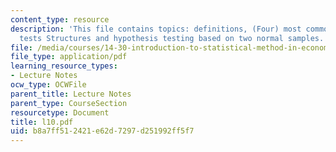 ```yaml
---
content_type: resource
description: 'This file contains topics: definitions, (Four) most common hypothesis
  tests Structures and hypothesis testing based on two normal samples.'
file: /media/courses/14-30-introduction-to-statistical-method-in-economics-spring-2006/b8a7ff512421e62d7297d251992ff5f7_l10.pdf
file_type: application/pdf
learning_resource_types:
- Lecture Notes
ocw_type: OCWFile
parent_title: Lecture Notes
parent_type: CourseSection
resourcetype: Document
title: l10.pdf
uid: b8a7ff51-2421-e62d-7297-d251992ff5f7
---
```


